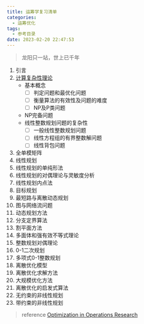 ```yaml
---
title: 运筹学复习清单
categories:
  - 运筹优化
tags:
  - 参考目录
date: 2023-02-20 22:47:53
---
```

> 龙阳只一站，世上已千年

1. 引言
2. [计算复杂性理论](https://www.awayanan.wang/%E8%AE%A1%E7%AE%97%E5%A4%8D%E6%9D%82%E6%80%A7%E7%90%86%E8%AE%BA/2023/02/21/%E8%BF%90%E7%AD%B9%E4%BC%98%E5%8C%96/%E8%AE%A1%E7%AE%97%E5%A4%8D%E6%9D%82%E6%80%A7%E7%90%86%E8%AE%BA/)
   * 基本概念
     * [ ]  判定问题和最优化问题
     * [ ]  衡量算法的有效性及问题的难度
     * [ ]  NP及P类问题
   * NP完备问题
   * 线性整数规划问题的复杂性
     * [ ]  一般线性整数规划问题
     * [ ]  线性方程组的有界整数解问题
     * [ ]  线性背包问题
3. 全单模矩阵
4. 线性规划
5. 线性规划的单纯形法
6. 线性规划的对偶理论与灵敏度分析
7. 线性规划内点法
8. 目标规划
9. 最短路与离散动态规划
10. 图与网络流问题
11. 动态规划方法
12. 分支定界算法
13. 割平面方法
14. 多面体和强有效不等式理论
15. 整数规划对偶理论
16. 0-1二次规划
17. 多项式0-1整数规划
18. 离散优化模型
19. 离散优化求解方法
20. 大规模优化方法
21. 离散优化的启发式算法
22. 无约束的非线性规划
23. 带约束的非线性规划

> reference
> [Optimization in Operations Research](https://industri.fatek.unpatti.ac.id/wp-content/uploads/2019/03/173-Optimization-in-Operations-Research-Ronald-L.-Rardin-Edisi-2-2015.pdf)
